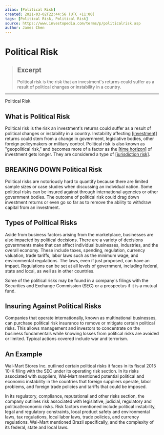 ```yaml
---
alias: [Political Risk]
created: 2021-03-02T22:44:56 (UTC +11:00)
tags: [Political Risk, Political Risk]
source: https://www.investopedia.com/terms/p/politicalrisk.asp
author: James Chen
---
```


# Political Risk

> ## Excerpt
> Political risk is the risk that an investment's returns could suffer as a result of political changes or instability in a country.

---

Political Risk
## What is Political Risk

Political risk is the risk an investment's returns could suffer as a result of political changes or instability in a country. Instability affecting [[investment]](https://www.investopedia.com/terms/i/investment.asp) returns could stem from a change in government, legislative bodies, other foreign policymakers or military control. Political risk is also known as "geopolitical risk," and becomes more of a factor as the [[time horizon]](https://www.investopedia.com/terms/t/timehorizon.asp) of investment gets longer. They are considered a type of [[jurisdiction risk]](https://www.investopedia.com/terms/j/jurisdiction-risk.asp).

## BREAKING DOWN Political Risk

Political risks are notoriously hard to quantify because there are limited sample sizes or case studies when discussing an individual nation. Some political risks can be insured against through international agencies or other government bodies. The outcome of political risk could drag down investment returns or even go so far as to remove the ability to withdraw capital from an investment.

## Types of Political Risks

Aside from business factors arising from the marketplace, businesses are also impacted by political decisions. There are a variety of decisions governments make that can affect individual businesses, industries, and the overall economy. These include taxes, spending, regulation, currency valuation, trade tariffs, labor laws such as the minimum wage, and environmental regulations. The laws, even if just proposed, can have an impact. Regulations can be set at all levels of government, including federal, state and local, as well as in other countries.

Some of the political risks may be found in a company's filings with the Securities and Exchange Commission (SEC) or a prospectus if it is a mutual fund.

## Insuring Against Political Risks

Companies that operate internationally, known as multinational businesses, can purchase political risk insurance to remove or mitigate certain political risks. This allows management and investors to concentrate on the business fundamentals while knowing losses from political risks are avoided or limited. Typical actions covered include war and terrorism.

## An Example

Wal-Mart Stores Inc. outlined certain political risks it faces in its fiscal 2015 10-K filing with the SEC under its operating risk section. In its risks associated with suppliers, Wal-Mart mentioned potential political and economic instability in the countries that foreign suppliers operate, labor problems, and foreign trade policies and tariffs that could be imposed.

In its regulatory, compliance, reputational and other risks section, the company outlines risk associated with legislative, judicial, regulatory and political/economic risks. Risk factors mentioned include political instability, legal and regulatory constraints, local product safety and environmental laws, tax regulations, local labor laws, trade policies, and currency regulations. Wal-Mart mentioned Brazil specifically, and the complexity of its federal, state and local laws.
